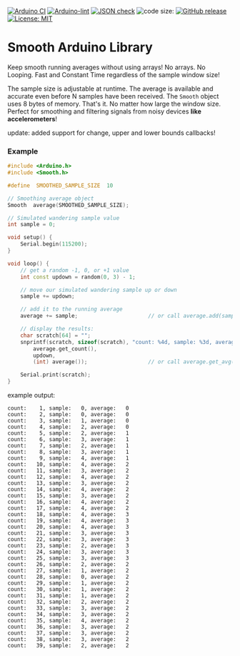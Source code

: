 [![Arduino CI](https://github.com/ripred/Smooth/workflows/Arduino%20CI/badge.svg)](https://github.com/marketplace/actions/arduino_ci)
[![Arduino-lint](https://github.com/ripred/Smooth/actions/workflows/arduino-lint.yml/badge.svg)](https://github.com/ripred/Smooth/actions/workflows/arduino-lint.yml)
[![JSON check](https://github.com/ripred/Smooth/actions/workflows/jsoncheck.yml/badge.svg)](https://github.com/ripred/Smooth/actions/workflows/jsoncheck.yml)
![code size:](https://img.shields.io/github/languages/code-size/ripred/Smooth)
[![GitHub release](https://img.shields.io/github/release/ripred/Smooth.svg?maxAge=3600)](https://github.com/ripred/Smooth/releases)
[![License: MIT](https://img.shields.io/badge/license-MIT-blue.svg)](https://github.com/ripred/Smooth/blob/master/LICENSE)

# Smooth Arduino Library

Keep smooth running averages without using arrays! No arrays. No Looping. Fast and Constant Time regardless of the sample window size!

The sample size is adjustable at runtime. The average is available and accurate even before N samples have been received. The `Smooth` object uses 8 bytes of memory. That's it. No matter how large the window size. Perfect for smoothing and filtering signals from noisy devices **like accelerometers**!

update: added support for change, upper and lower bounds callbacks!

### Example
```cpp
#include <Arduino.h>
#include <Smooth.h>

#define  SMOOTHED_SAMPLE_SIZE  10

// Smoothing average object
Smooth  average(SMOOTHED_SAMPLE_SIZE);

// Simulated wandering sample value
int sample = 0;

void setup() {
    Serial.begin(115200);
}

void loop() {
    // get a random -1, 0, or +1 value
    int const updown = random(0, 3) - 1;

    // move our simulated wandering sample up or down
    sample += updown;

    // add it to the running average
    average += sample;                      // or call average.add(sample)

    // display the results:
    char scratch[64] = "";
    snprintf(scratch, sizeof(scratch), "count: %4d, sample: %3d, average: %3d\n",
        average.get_count(),
        updown,
        (int) average());                   // or call average.get_avg()

    Serial.print(scratch);
}
```

example output:
```
count:    1, sample:   0, average:   0
count:    2, sample:   0, average:   0
count:    3, sample:   1, average:   0
count:    4, sample:   2, average:   0
count:    5, sample:   2, average:   1
count:    6, sample:   3, average:   1
count:    7, sample:   2, average:   1
count:    8, sample:   3, average:   1
count:    9, sample:   4, average:   1
count:   10, sample:   4, average:   2
count:   11, sample:   3, average:   2
count:   12, sample:   4, average:   2
count:   13, sample:   3, average:   2
count:   14, sample:   4, average:   2
count:   15, sample:   3, average:   2
count:   16, sample:   4, average:   2
count:   17, sample:   4, average:   2
count:   18, sample:   4, average:   3
count:   19, sample:   4, average:   3
count:   20, sample:   4, average:   3
count:   21, sample:   3, average:   3
count:   22, sample:   3, average:   3
count:   23, sample:   2, average:   3
count:   24, sample:   3, average:   3
count:   25, sample:   3, average:   3
count:   26, sample:   2, average:   2
count:   27, sample:   1, average:   2
count:   28, sample:   0, average:   2
count:   29, sample:   1, average:   2
count:   30, sample:   1, average:   2
count:   31, sample:   1, average:   2
count:   32, sample:   2, average:   2
count:   33, sample:   3, average:   2
count:   34, sample:   3, average:   2
count:   35, sample:   4, average:   2
count:   36, sample:   3, average:   2
count:   37, sample:   3, average:   2
count:   38, sample:   3, average:   2
count:   39, sample:   2, average:   2
```


